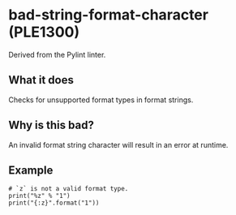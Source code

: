 # bad-string-format-character (PLE1300)
Derived from the Pylint linter.
## What it does
Checks for unsupported format types in format strings.
## Why is this bad?
An invalid format string character will result in an error at runtime.
## Example
```
# `z` is not a valid format type.
print("%z" % "1")
print("{:z}".format("1"))
```